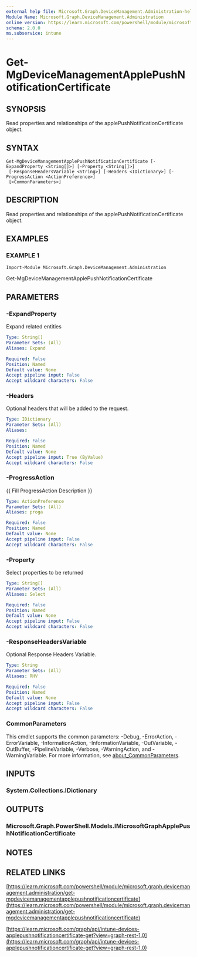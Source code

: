 ```yaml
---
external help file: Microsoft.Graph.DeviceManagement.Administration-help.xml
Module Name: Microsoft.Graph.DeviceManagement.Administration
online version: https://learn.microsoft.com/powershell/module/microsoft.graph.devicemanagement.administration/get-mgdevicemanagementapplepushnotificationcertificate
schema: 2.0.0
ms.subservice: intune
---
```


# Get-MgDeviceManagementApplePushNotificationCertificate

## SYNOPSIS
Read properties and relationships of the applePushNotificationCertificate object.

## SYNTAX

```
Get-MgDeviceManagementApplePushNotificationCertificate [-ExpandProperty <String[]>] [-Property <String[]>]
 [-ResponseHeadersVariable <String>] [-Headers <IDictionary>] [-ProgressAction <ActionPreference>]
 [<CommonParameters>]
```

## DESCRIPTION
Read properties and relationships of the applePushNotificationCertificate object.

## EXAMPLES

### EXAMPLE 1
```
Import-Module Microsoft.Graph.DeviceManagement.Administration
```

Get-MgDeviceManagementApplePushNotificationCertificate

## PARAMETERS

### -ExpandProperty
Expand related entities

```yaml
Type: String[]
Parameter Sets: (All)
Aliases: Expand

Required: False
Position: Named
Default value: None
Accept pipeline input: False
Accept wildcard characters: False
```

### -Headers
Optional headers that will be added to the request.

```yaml
Type: IDictionary
Parameter Sets: (All)
Aliases:

Required: False
Position: Named
Default value: None
Accept pipeline input: True (ByValue)
Accept wildcard characters: False
```

### -ProgressAction
{{ Fill ProgressAction Description }}

```yaml
Type: ActionPreference
Parameter Sets: (All)
Aliases: proga

Required: False
Position: Named
Default value: None
Accept pipeline input: False
Accept wildcard characters: False
```

### -Property
Select properties to be returned

```yaml
Type: String[]
Parameter Sets: (All)
Aliases: Select

Required: False
Position: Named
Default value: None
Accept pipeline input: False
Accept wildcard characters: False
```

### -ResponseHeadersVariable
Optional Response Headers Variable.

```yaml
Type: String
Parameter Sets: (All)
Aliases: RHV

Required: False
Position: Named
Default value: None
Accept pipeline input: False
Accept wildcard characters: False
```

### CommonParameters
This cmdlet supports the common parameters: -Debug, -ErrorAction, -ErrorVariable, -InformationAction, -InformationVariable, -OutVariable, -OutBuffer, -PipelineVariable, -Verbose, -WarningAction, and -WarningVariable. For more information, see [about_CommonParameters](http://go.microsoft.com/fwlink/?LinkID=113216).

## INPUTS

### System.Collections.IDictionary
## OUTPUTS

### Microsoft.Graph.PowerShell.Models.IMicrosoftGraphApplePushNotificationCertificate
## NOTES

## RELATED LINKS

[https://learn.microsoft.com/powershell/module/microsoft.graph.devicemanagement.administration/get-mgdevicemanagementapplepushnotificationcertificate](https://learn.microsoft.com/powershell/module/microsoft.graph.devicemanagement.administration/get-mgdevicemanagementapplepushnotificationcertificate)

[https://learn.microsoft.com/graph/api/intune-devices-applepushnotificationcertificate-get?view=graph-rest-1.0](https://learn.microsoft.com/graph/api/intune-devices-applepushnotificationcertificate-get?view=graph-rest-1.0)




